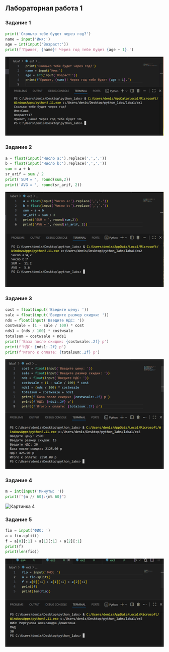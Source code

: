 ## Лабораторная работа 1

### Задание 1
```python
print('Сколько тебе будет через год?')
name = input('Имя:')
age = int(input('Возраст:'))
print(f'Привет, {name}! Через год тебе будет {age + 1}.')
```
![Картинка 1](./laba1/images/imex1.png)

### Задание 2
```python
a = float(input('Число a:').replace(',','.'))
b = float(input('Число b:').replace(',','.'))
sum = a + b
sr_arif = sum / 2
print('SUM = ', round(sum,2))
print('AVG = ', round(sr_arif, 2))
```
![Картинка 2](./laba1/images/imex2.png)

### Задание 3
```python
cost = float(input('Введите цену: '))
sale = float(input('Введите размер скидки: '))
nds = float(input('Введите НДС: '))
costwsale = (1 - sale / 100) * cost
nds1 = (nds / 100) * costwsale 
totalsum = costwsale + nds1
print(f'База после скидки: {costwsale:.2f} p')
print(f'НДС: {nds1:.2f} p')
print(f'Итого к оплате: {totalsum:.2f} p')
```
![Картинка 3](./laba1/images/imex3.png)

### Задание 4
```python
m = int(input('Минуты: '))
print(f"{m // 60}:{m% 60}")
```
![Картинка 4](./laba1/ex4)

### Задание 5
```python
fio = input('ФИО: ')
a = fio.split()
f = a[0][:1] + a[1][:1] + a[2][:1]
print(f)
print(len(fio))
```
![Картинка 5](./laba1/images/imex5.png)
